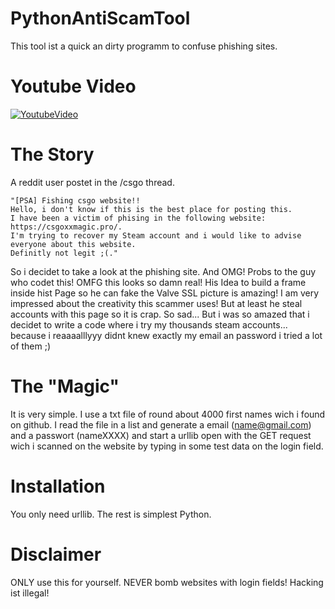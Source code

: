 # PythonAntiScamTool
This tool ist a quick an dirty programm to confuse phishing sites. 

# Youtube Video
[![YoutubeVideo](http://img.youtube.com/vi/iGRhQI9vuy4/0.jpg)](http://www.youtube.com/watch?v=iGRhQI9vuy4)

# The Story
A reddit user postet in the /csgo thread. 
```
"[PSA] Fishing csgo website!!
Hello, i don't know if this is the best place for posting this. 
I have been a victim of phising in the following website: https://csgoxxmagic.pro/. 
I'm trying to recover my Steam account and i would like to advise everyone about this website. 
Definitly not legit ;(."
```
So i decidet to take a look at the phishing site.
And OMG! Probs to the guy who codet this! OMFG this looks so damn real! His Idea to build a frame inside hist Page so he can fake the Valve SSL picture is amazing! I am very impressed about the creativity this scammer uses!
But at least he steal accounts with this page so it is crap. So sad...
But i was so amazed that i decidet to write a code where i try my thousands steam accounts... because i reaaaalllyyy didnt knew exactly my email an password i tried a lot of them ;)

# The "Magic"
It is very simple. I use a txt file of round about 4000 first names wich i found on github. I read the file in a list and generate a email (name@gmail.com) and a passwort (nameXXXX) and start a urllib open with the GET request wich i scanned on the website by typing in some test data on the login field.

# Installation
You only need urllib. The rest is simplest Python.

# Disclaimer
ONLY use this for yourself. NEVER bomb websites with login fields! Hacking ist illegal!
